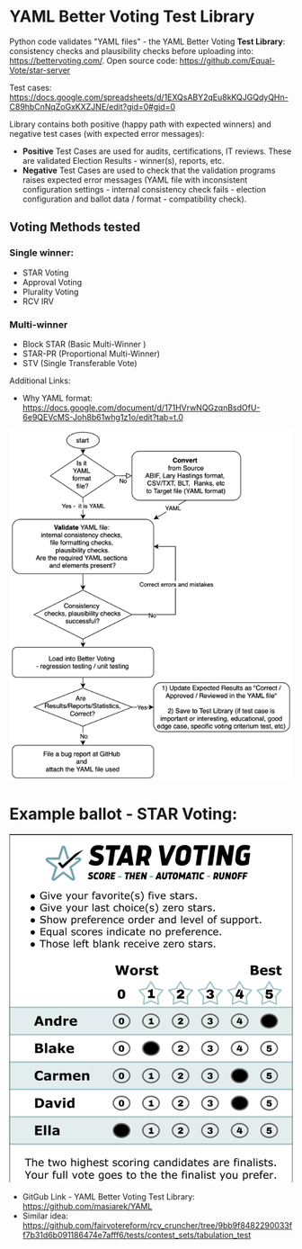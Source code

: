 # YAML Better Voting Test Library

Python code validates "YAML files" - the YAML Better Voting **Test Library**: consistency checks and plausibility checks
before uploading into: https://bettervoting.com/. Open source code: https://github.com/Equal-Vote/star-server

Test cases: https://docs.google.com/spreadsheets/d/1EXQsABY2qEu8kKQJGQdyQHn-C89hbCnNqZoGxKXZJNE/edit?gid=0#gid=0

Library contains both positive (happy path with expected winners) and negative test cases (with expected error
messages):

- **Positive** Test Cases are used for audits, certifications, IT reviews.
  These are validated Election Results - winner(s), reports, etc.
- **Negative** Test Cases are used to check that the validation programs raises expected error messages (YAML file
  with inconsistent configuration settings - internal consistency check fails - election configuration and ballot data /
  format - compatibility check).

## Voting Methods tested

### Single winner:

- STAR Voting
- Approval Voting
- Plurality Voting
- RCV IRV

### Multi-winner

- Block STAR (Basic Multi-Winner )
- STAR-PR (Proportional Multi-Winner)
- STV (Single Transferable Vote)

Additional Links:
- Why YAML format: https://docs.google.com/document/d/171HVrwNQGzqnBsdOfU-6e9QEVcMS-Joh8b61whg1z1o/edit?tab=t.0

![img.png](img.png)

# Example ballot - STAR Voting:

![img_1.png](img_1.png)

- GitGub Link - YAML Better Voting Test Library: https://github.com/masiarek/YAML
- Similar
  idea: https://github.com/fairvotereform/rcv_cruncher/tree/9bb9f8482290033ff7b31d6b091186474e7afff6/tests/contest_sets/tabulation_test
